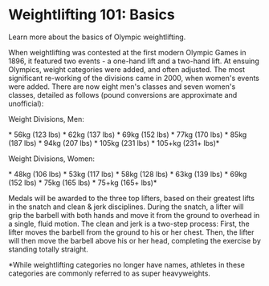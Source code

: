Weightlifting 101: Basics
=========================

Learn more about the basics of Olympic weightlifting.

When weightlifting was contested at the first modern Olympic Games in 1896, it featured two events - a one-hand lift and a two-hand lift. At ensuing Olympics, weight categories were added, and often adjusted. The most significant re-working of the divisions came in 2000, when women's events were added. There are now eight men's classes and seven women's classes, detailed as follows (pound conversions are approximate and unofficial):

Weight Divisions, Men:

\* 56kg (123 lbs)
\* 62kg (137 lbs)
\* 69kg (152 lbs)
\* 77kg (170 lbs)
\* 85kg (187 lbs)
\* 94kg (207 lbs)
\* 105kg (231 lbs)
\* 105+kg (231+ lbs)\*

Weight Divisions, Women:

\* 48kg (106 lbs)
\* 53kg (117 lbs)
\* 58kg (128 lbs)
\* 63kg (139 lbs)
\* 69kg (152 lbs)
\* 75kg (165 lbs)
\* 75+kg (165+ lbs)\*

Medals will be awarded to the three top lifters, based on their greatest lifts in the snatch and clean & jerk disciplines. During the snatch, a lifter will grip the barbell with both hands and move it from the ground to overhead in a single, fluid motion. The clean and jerk is a two-step process: First, the lifter moves the barbell from the ground to his or her chest. Then, the lifter will then move the barbell above his or her head, completing the exercise by standing totally straight.

\*While weightlifting categories no longer have names, athletes in these categories are commonly referred to as super heavyweights.


